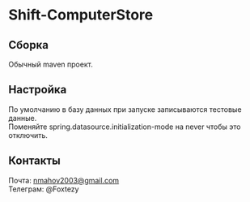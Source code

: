 # Shift-ComputerStore
## Сборка
Обычный maven проект.
## Настройка
По умолчанию в базу данных при запуске записываются тестовые данные.  
Поменяйте spring.datasource.initialization-mode на never чтобы это отключить.
## Контакты
Почта: nmahov2003@gmail.com  
Телеграм: @Foxtezy
